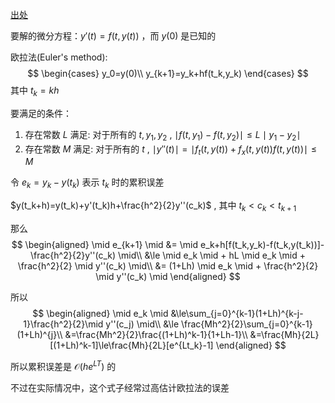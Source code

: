 [出处](https://math.stackexchange.com/questions/3109359/global-error-in-eulers-method)

要解的微分方程：$y'(t)=f(t,y(t))$ ，而 $y(0)$ 是已知的

欧拉法(Euler's method):
$$
\begin{cases}
y_0=y(0)\\
y_{k+1}=y_k+hf(t_k,y_k)
\end{cases}
$$
其中 $t_k=kh$

要满足的条件：
1. 存在常数 $L$ 满足: 对于所有的 $t,y_1,y_2$ , $\mid f(t,y_1)-f(t,y_2) \mid \leq L \mid y_1-y_2 \mid$
2. 存在常数 $M$ 满足: 对于所有的 $t$ , $\mid y''(t) \mid = \mid f_t(t,y(t))+f_x(t,y(t))f(t,y(t)) \mid \le M$

令 $e_k=y_k-y(t_k)$ 表示 $t_k$ 时的累积误差

$y(t_k+h)=y(t_k)+y'(t_k)h+\frac{h^2}{2}y''(c_k)$ , 其中 $t_k<c_k<t_{k+1}$

那么
$$
\begin{aligned}
\mid e_{k+1} \mid &= \mid e_k+h[f(t_k,y_k)-f(t_k,y(t_k))]-\frac{h^2}{2}y''(c_k) \mid\\
&\le \mid e_k \mid + hL \mid e_k \mid + \frac{h^2}{2} \mid y''(c_k) \mid\\
&= (1+Lh) \mid e_k \mid + \frac{h^2}{2} \mid y''(c_k) \mid
\end{aligned}
$$

所以
$$
\begin{aligned}
\mid e_k \mid &\le\sum_{j=0}^{k-1}(1+Lh)^{k-j-1}\frac{h^2}{2}\mid y''(c_j) \mid\\
&\le \frac{Mh^2}{2}\sum_{j=0}^{k-1}(1+Lh)^{j}\\
&=\frac{Mh^2}{2}\frac{(1+Lh)^k-1}{1+Lh-1}\\
&=\frac{Mh}{2L}[(1+Lh)^k-1]\le\frac{Mh}{2L}[e^{Lt_k}-1]
\end{aligned}
$$

所以累积误差是 $\mathcal{O}(he^{LT})$ 的

不过在实际情况中，这个式子经常过高估计欧拉法的误差
